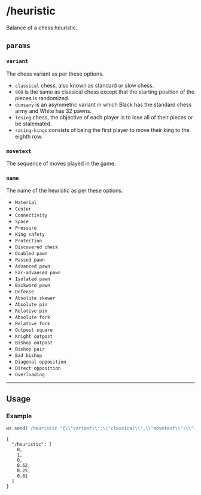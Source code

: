 # /heuristic

Balance of a chess heuristic.

## `params`

### `variant`

The chess variant as per these options.

- `classical` chess, also known as standard or slow chess.
- `960` is the same as classical chess except that the starting position of the pieces is randomized.
- `dunsany` is an asymmetric variant in which Black has the standard chess army and White has 32 pawns.
- `losing` chess, the objective of each player is to lose all of their pieces or be stalemated.
- `racing-kings` consists of being the first player to move their king to the eighth row.

### `movetext`

The sequence of moves played in the game.

### `name`

The name of the heuristic as per these options.

- `Material`
- `Center`
- `Connectivity`
- `Space`
- `Pressure`
- `King safety`
- `Protection`
- `Discovered check`
- `Doubled pawn`
- `Passed pawn`
- `Advanced pawn`
- `Far-advanced pawn`
- `Isolated pawn`
- `Backward pawn`
- `Defense`
- `Absolute skewer`
- `Absolute pin`
- `Relative pin`
- `Absolute fork`
- `Relative fork`
- `Outpost square`
- `Knight outpost`
- `Bishop outpost`
- `Bishop pair`
- `Bad bishop`
- `Diagonal opposition`
- `Direct opposition`
- `Overloading`

---

## Usage

### Example

```js
ws.send('/heuristic "{\\"variant\\":\\"classical\\",\\"movetext\\":\\"1.e4 e5 2.Nf3 Nc6 3.Bc4\\",\\"name\\":\\"Center\\"}"');
```

```text
{
  "/heuristic": [
    0,
    1,
    0,
    0.62,
    0.25,
    0.81
  ]
}
```
